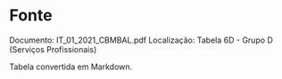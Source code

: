 # Fonte
Documento: IT_01_2021_CBMBAL.pdf
Localização: Tabela 6D - Grupo D (Serviços Profissionais)

Tabela convertida em Markdown.
